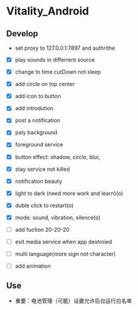 # Vitality_Android

## Develop 
* set proxy to 127.0.0.1:7897 and authrithe

- [x] play sounds in differrent source
- [x] change to time cutDown not sleep
- [x] add circle on top center
- [x] add icon to button
- [x] add introdution
- [x] post a notification
- [x] paly background
- [x] foreground service
- [x] button effect: shadow, circle, blur, 
- [x] stay service not killed
- [x] notification beauty

- [x] light to dark (need more work and learn)(o)
- [x] duble click to restart(o)
- [x] mode: sound, vibration, silence(o)

- [ ] add fuction 20-20-20
- [ ] exit media service when app destroied
- [ ] multi language(more sign not character)
- [ ] add animation

## Use 
* 重要：电池管理（可能）设置允许后台运行白名单

